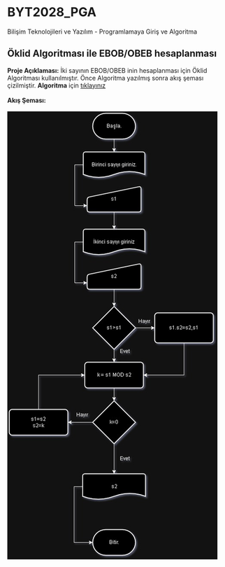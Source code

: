 # BYT2028_PGA
Bilişim Teknolojileri ve Yazılım - Programlamaya Giriş ve Algoritma


## Öklid Algoritması ile EBOB/OBEB hesaplanması
**Proje Açıklaması:** İki sayının EBOB/OBEB inin hesaplanması için Öklid Algoritması kullanılmıştır. Önce Algoritma yazılmış sonra akış şeması çizilmiştir.
**Algoritma** için [tıklayınız](https://github.com/Ezelel/BYT2028_PGA/blob/main/Öklid%20Algoritması%20ile%20iki%20sayının%20OBEB_EBOB%20unu%20hesaplama.txt)
<br>
<br>
**Akış Şeması:** 
<br>
<br>
![Öklid Algöritması ile OBEB/EBOB hesabı - Akış şeması](https://github.com/Ezelel/BYT2028_PGA/blob/main/İki%20sayının%20EBOB_OBEB%20ini%20hesaplayan%20algoritmanın%20akış%20şeması.jpg)

